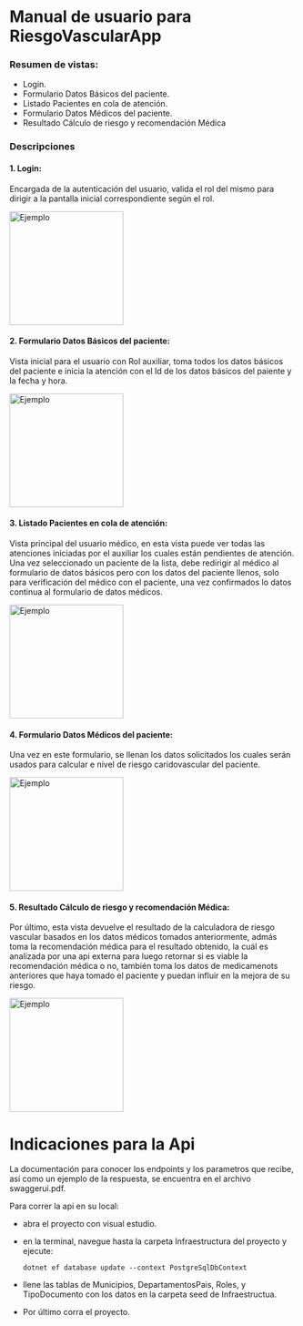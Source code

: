 # Manual de usuario para RiesgoVascularApp
### Resumen de vistas:
- Login.
- Formulario Datos Básicos del paciente.
- Listado Pacientes en cola de atención.
- Formulario Datos Médicos del paciente.
- Resultado Cálculo de riesgo y recomendación Médica

### Descripciones
#### 1. Login:
Encargada de la autenticación del usuario, valida el rol del mismo para dirigir a la pantalla inicial correspondiente según el rol.

<img src="https://github.com/user-attachments/assets/c313fb45-1051-4d46-b924-73f090f07cb8" alt="Ejemplo" width="200" style="margin-x: 0;">

#### 2. Formulario Datos Básicos del paciente:
Vista inicial para el usuario con Rol auxiliar, toma todos los datos básicos del paciente e inicia la atención con el Id de los datos básicos del paiente y la fecha y hora.

<img src="https://github.com/user-attachments/assets/72721437-7646-4e75-bc76-040ed0116125" alt="Ejemplo" width="200" style="margin-x: 0;">

#### 3. Listado Pacientes en cola de atención:
Vista principal del usuario médico, en esta vista puede ver todas las atenciones iniciadas por el auxiliar los cuales están pendientes de atención.
Una vez seleccionado un paciente de la lista, debe redirigir al médico al formulario de datos básicos pero con los datos del paciente llenos, solo para verificación del médico con el paciente, una vez confirmados lo datos continua al formulario de datos médicos.

<img src="https://github.com/user-attachments/assets/2c4a9737-e82e-4ee5-b3e6-9144477c6e42" alt="Ejemplo" width="200" style="margin-x: 0;">

#### 4. Formulario Datos Médicos del paciente:
Una vez en este formulario, se llenan los datos solicitados los cuales serán usados para calcular e nivel de riesgo caridovascular del paciente.

<img src="https://github.com/user-attachments/assets/ff5ff008-0785-4822-9ef9-86824a3fd340" alt="Ejemplo" width="200" style="margin-x: 0;">

#### 5. Resultado Cálculo de riesgo y recomendación Médica:
Por último, esta vista devuelve el resultado de la calculadora de riesgo vascular basados en los datos médicos tomados anteriormente, admás toma la recomendación médica para el resultado obtenido, la cuál es analizada por una api externa para luego retornar si es viable la recomendación médica o no, también toma los datos de medicamenots anteriores que haya tomado el paciente y puedan influir en la mejora de su riesgo.

<img src="https://github.com/user-attachments/assets/48eaa525-5689-4977-8e3b-5784aeafd062" alt="Ejemplo" width="200" style="margin-x: 0;">

# Indicaciones para la Api
La documentación para conocer los endpoints y los parametros que recibe, así como un ejemplo de la respuesta, se encuentra en el archivo swaggerui.pdf.

Para correr la api en su local:
- abra el proyecto con visual estudio.
- en la terminal, navegue hasta la carpeta Infraestructura del proyecto y ejecute:

    ```
    dotnet ef database update --context PostgreSqlDbContext
    ```
- llene las tablas de Municipios, DepartamentosPais, Roles, y TipoDocumento con los datos en la carpeta seed de Infraestructua.
- Por último corra el proyecto.
